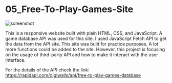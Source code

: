 # 05_Free-To-Play-Games-Site
![screenshot](https://user-images.githubusercontent.com/95497235/147861765-5fa74746-708a-4a1f-9c65-9d6448beeb5a.png)

This is a responsive website built with plain HTML, CSS, and JavaScript. A game database API was used for this site. I used JavaScript Fetch API to get the data from the API site.
This site was built for practice purposes. A lot more functions could be added to the site. However, this project is focusing on the usage of third-party API 
and how to make it interact with the user interface.


For the details of the API check the link: https://rapidapi.com/digiwalls/api/free-to-play-games-database
